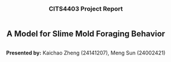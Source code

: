 <div style="display: flex; flex-direction: column; justify-content: center; align-items: center; height: 100vh;">
  <h3>CITS4403 Project Report</h3>
  <h2>A Model for Slime Mold Foraging Behavior</h1>
  <p><strong>Presented by:</strong> Kaichao Zheng (24141207), Meng Sun (24002421)</p>


</div>

# 1. Problem Statement

### Case Background

The slime mold *[Physarum polycephalum](https://en.wikipedia.org/wiki/Physarum_polycephalum)* is well-known in the field of graph theory. As a brainless single-cell organism, it has been found to be equipped with "judgemental and memory power" without any nervous system. At its smallest, *Physarum* can exist as microscopic cells, which actively swim about. These cells are attracted to each other, and when they swarm together, they can merge. The result is a single giant cell called a plasmodium, which can extend for meters [1]. The shortest path problem is a significant area in graph theory which focuses on finding the minimum weight path between two vertices. The slime mold was demonstrated to have genius in finding the shortest way to its food in a simplified laboratory environment. [The path-finding experiment of slime mold [2]](https://www.youtube.com/watch?v=czk4xgdhdY4) was originally conducted in 2006 by a Japanese research team led by [Atsushi Tero](https://en.wikipedia.org/wiki/Atsushi_Tero) from Hokkaido University's Graduate School of Science [3].

### Research Motivation

We modelled this slime mold foraging behaviour in a maze as our project because of several ideal experiment features. First, its field is based on the fundamental graph theory concepts we learnt. Next, all the elements in this real-world experiment can be abstracted as points in a two-dimensional world that is similar to the segregation model and the sugarscape model we learnt in Agent-Based Modelling. Then, the brainlessness of slime mold makes it feasible to simplify and replicate in a computer-simulated environment. Finally, the original mold-maze model is extensible if we break the maze wall and put more oats around the single mold. This is another topic in graph theory called single-source shortest path. One well-known solution for this problem is Dijkstra's algorithm which we can apply for future work.

### Suitability Evaluation for Agent-Based Modelling

<img src="https://i.gzn.jp/img/2016/12/26/slime-molds/cap00010_m.jpg" alt="img" style="zoom:67%;" />

Our initial mold-maze model was based on Tero's shortest path problem experiment in 2006. The basic elements of agent-based modelling have a one-to-one correspondence with the components of this model. Evidently, the agent in our model is slime mold, who live in this 2-D vitural world. Next, the environment is the maze, which constrains the path of mold foraging. Then, both agent and environment have their unique attributes. The mold possesses energy or age constraints as its agent attributes, while the maze has god-given oats as its environment attribute. Finally, there is a mechanism for agent-to-environment interaction, as the slime mold instinctively searches for food to survive.

### Complexity Factor Analysis

Although our model is a simplified mold-maze experiment, it does have the potential to simulate a more complex system. In a real-world scenario, there will be more factors that can influence the behaviour of slime mold:

* The real-world foraging logic of slime mold is much more intricate than our assumption. The slime mold shows two different strategies: 
* Slime mold has its preference among various foods, and can also be influenced by repellents like salt, coffee, or light [1]. We can set the weight of different items in a maze to influence the track mold foraging in our future work.
* Slime mold is capable of learning. If the sole food source is placed on an island connected by a bridge filled with repellents, the mold will repulse, take risks, overcome, and ultimately habituate environmental interferences [1]. We can update the maze generation algorithm to better simulate this island model in our future work.
* Multiple slime molds have been confirmed for their cooperative behaviours. In the same bridge-crossing experiment, slime molds can tranfer what they learnt by merging with each other. Due to the memory ability at the cellular level, those molds are able to transmit information to another cell body, which makes informed molds across the bridge more quickly than naive individuals [7].

### Model Application

<img src="D:\桌面\2.png" alt="2" style="zoom:50%;" />

Our extended mold-Petri dish model was built upon another real-world research in 2010–[the mold-inspired adaptive city network design[4]](https://www.youtube.com/watch?v=GwKuFREOgmo&embeds_referring_euri=https%3A%2F%2Fgigazine.net%2F&source_ve_path=OTY3MTQ). This application was conceived by [Atsushi Tero](https://en.wikipedia.org/wiki/Atsushi_Tero) either. The single slime mold in this experiment ultimately drew a network on a wall-less Petri dish that closely resembles the Tokyo-area railway system [5]. Later followers who repeated this experiment in other countries also got nearly all interstate highways [1].

Our works align with the original intention of this computational modelling, which is to simulate and study complex systems with computer.

# 2. Model Design Process (reference)

### Model Design

**Assumptions**



**Agent attributes**



**Environment attributes**



**Environment rules**



**Agent rules**



**Initial configuration**



### Complexity Reflection



# 3. Simulation Results and Analysis

### Visualisation

text

### Quantitative Analysis

text

### Parameter Impact

text

### Real-World Reflection

text

# 4. Conclusion

### Summary

text

### Limitations

bug、时间复杂度

### Future Work

呼应 Problem Statement - Complexity Factor Analysis

觅食算法

* BFS混合DFS

多燕麦（单源最短路径）

* 图论

多个黏菌（多源最短路径）

* 合作现象

---

# References

引用排版工具：https://www.mybib.com/

[1] E. Yong, “The Brainless Slime That Can Learn By Fusing,” *The Atlantic*, Dec. 21, 2016. https://www.theatlantic.com/science/archive/2016/12/the-brainless-slime-that-can-learn-by-fusing/511295/ (accessed Oct. 09, 2024).

[2] EffettoKirlian, “Slime Mold Physarum Finds the Shortest Path in a Maze,” *YouTube*, May 14, 2011. https://www.youtube.com/watch?v=czk4xgdhdY4 (accessed Oct. 09, 2024).

[3] A. Tero, R. Kobayashi, and T. Nakagaki, “真正粘菌変形体による最適ネットワー,” *数理解析研究所講究録*, no. 1499, pp. 159–166, 2026, Accessed: Oct. 09, 2024. [Online]. Available: https://www.kurims.kyoto-u.ac.jp/~kyodo/kokyuroku/contents/pdf/1499-20.pdf

[4] Harvard Magazine, “Slime mold form a map of the Tokyo-area railway system,” *YouTube*. 2010. Accessed: Oct. 09, 2024. [Online]. Available: https://www.youtube.com/watch?v=GwKuFREOgmo

[5] A. Tero *et al.*, “Rules for Biologically Inspired Adaptive Network Design,” *Science*, vol. 327, no. 5964, pp. 439–442, Jan. 2010, doi: https://doi.org/10.1126/science.1177894.

[6] S. Ishibashi, “A mysterious power of the yellow slime ‘Mojihokori’ that solves the maze and does not have a brain or nerve and shares memory by fusing,” *GIGAZINE*, Dec. 26, 2016. https://gigazine.net/gsc_news/en/20161226-slime-molds/ (accessed Oct. 01, 2024).

[7] D. Vogel and A. Dussutour, “Direct transfer of learned behaviour via cell fusion in non-neural organisms,” *Proceedings of the Royal Society B: Biological Sciences*, vol. 283, no. 1845, p. 20162382, Dec. 2016, doi: https://doi.org/10.1098/rspb.2016.2382.

---

# Appendix

